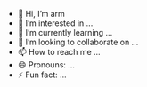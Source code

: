 - 👋 Hi, I’m arm
- 👀 I’m interested in ...
- 🌱 I’m currently learning ...
- 💞️ I’m looking to collaborate on ...
- 📫 How to reach me ...
- 😄 Pronouns: ...
- ⚡ Fun fact: ...

<!---
NFTNLO/NFTNLO is a ✨ special ✨ repository because its `README.md` (this file) appears on your GitHub profile.
You can click the Preview link to take a look at your changes.
--->
